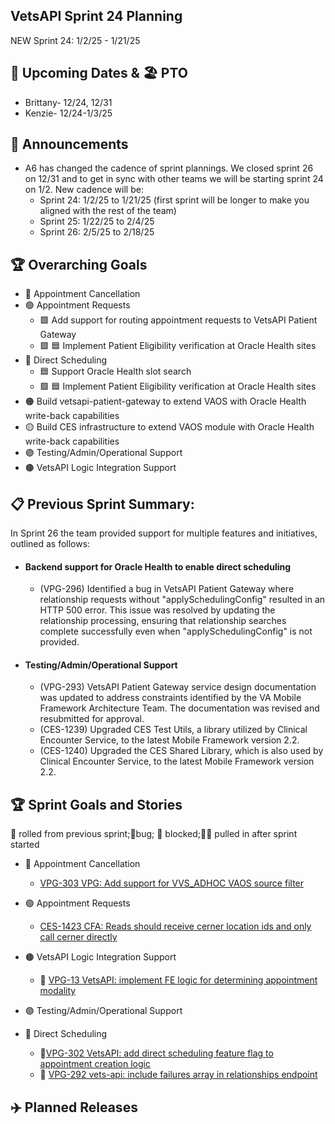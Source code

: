 ## VetsAPI Sprint 24 Planning
NEW Sprint 24: 1/2/25 - 1/21/25

## 📅 Upcoming Dates  & 🏖️ PTO

  * Brittany- 12/24, 12/31
  * Kenzie- 12/24-1/3/25

## 📣 Announcements
* A6 has changed the cadence of sprint plannings. We closed sprint 26 on 12/31 and to get in sync with other teams we will be starting sprint 24 on 1/2. New cadence will be:
  * Sprint 24: 1/2/25 to 1/21/25 (first sprint will be longer to make you aligned with the rest of the team)
  * Sprint 25: 1/22/25 to 2/4/25
  * Sprint 26: 2/5/25 to 2/18/25

## 🏆 Overarching Goals
* 🔴 Appointment Cancellation
* 🟢 Appointment Requests
  * 🟩 Add support for routing appointment requests to VetsAPI Patient Gateway
  * 🟩 🟦 Implement Patient Eligibility verification at Oracle Health sites 
* 🔵 Direct Scheduling
  * 🟦 Support Oracle Health slot search
  *  🟩 🟦 Implement Patient Eligibility verification at Oracle Health sites
* 🟠 Build vetsapi-patient-gateway to extend VAOS with Oracle Health write-back capabilities
* 🟡 Build CES infrastructure to extend VAOS module with Oracle Health write-back capabilities
* 🟣 Testing/Admin/Operational Support
* 🟤 VetsAPI Logic Integration Support
   
## 📋 Previous Sprint Summary:
In Sprint 26 the team provided support for multiple features and initiatives, outlined as follows:  
* #### Backend support for Oracle Health to enable direct scheduling
   * (VPG-296) Identified a bug in VetsAPI Patient Gateway where relationship requests without "applySchedulingConfig" resulted in an HTTP 500 error. This issue was resolved by updating the relationship processing, ensuring that relationship searches complete successfully even when "applySchedulingConfig" is not provided.
* #### Testing/Admin/Operational Support
   * (VPG-293) VetsAPI Patient Gateway service design documentation was updated to address constraints identified by the VA Mobile Framework Architecture Team. The documentation was revised and resubmitted for approval.
   * (CES-1239) Upgraded CES Test Utils, a library utilized by Clinical Encounter Service, to the latest Mobile Framework version 2.2.
   * (CES-1240) Upgraded the CES Shared Library, which is also used by Clinical Encounter Service, to the latest Mobile Framework version 2.2.

## 🏆 Sprint Goals and Stories
🚧 rolled from previous sprint;🐞bug; 🚫 blocked;🧗‍♀️ pulled in after sprint started 

* 🔴 Appointment Cancellation
   * [VPG-303 VPG: Add support for VVS_ADHOC VAOS source filter](https://issues.mobilehealth.va.gov/browse/VPG-303)

* 🟢 Appointment Requests
   * [CES-1423 CFA: Reads should receive cerner location ids and only call cerner directly](https://issues.mobilehealth.va.gov/browse/CES-1423)

*  🟤 VetsAPI Logic Integration Support
   * 🚧 [VPG-13 VetsAPI: implement FE logic for determining appointment modality](https://issues.mobilehealth.va.gov/browse/VPG-13) 


* 🟣 Testing/Admin/Operational Support
    
* 🔵 Direct Scheduling
   * 🚧[VPG-302 VetsAPI: add direct scheduling feature flag to appointment creation logic](https://issues.mobilehealth.va.gov/browse/VPG-302)
   * 🚧 [VPG-292 vets-api: include failures array in relationships endpoint](https://issues.mobilehealth.va.gov/browse/VPG-292)

## ✈️ Planned Releases
